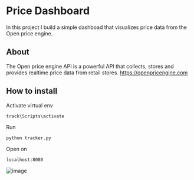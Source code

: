 # Price Dashboard

In this project I build a simple dashboad that visualizes price data from the Open price engine. 

## About 
The Open price engine API is a powerful API that collects, stores and provides realtime price data from retail stores. 
https://openpricengine.com

## How to install 
Activate virtual env 
```
track\Scripts\activate
```
Run
```
python tracker.py
```
Open on
```
localhost:8080
```

![image](https://user-images.githubusercontent.com/64780032/158123795-c6cf26b4-c783-4eb6-886a-2a49d340648c.png)

